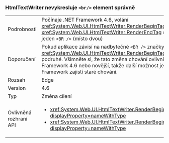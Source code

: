 ### <a name="htmltextwriter-does-not-render-br-element-correctly"></a>HtmlTextWriter nevykresluje `<br/>` element správně

|   |   |
|---|---|
|Podrobnosti|Počínaje .NET Framework 4.6, volání <xref:System.Web.UI.HtmlTextWriter.RenderBeginTag(System.String)> a <xref:System.Web.UI.HtmlTextWriter.RenderEndTag> s <code>&lt;BR /&gt;</code> prvek se vloží správně pouze jeden <code>&lt;BR /&gt;</code> (místo dvou)|
|Doporučení|Pokud aplikace závisí na nadbytečné <code>&lt;BR /&gt;</code> značky, <xref:System.Web.UI.HtmlTextWriter.RenderBeginTag(System.String)> by měla být volána podruhé. Všimněte si, že tato změna chování ovlivní pouze aplikace, které cílí rozhraní .NET Framework 4.6 nebo novější, takže další možnost je k cílení na předchozí verzi rozhraní .NET Framework zajistí staré chování.|
|Rozsah|Edge|
|Version|4.6|
|Typ|Změna cílení|
|Ovlivněná rozhraní API|<ul><li><xref:System.Web.UI.HtmlTextWriter.RenderBeginTag(System.String)?displayProperty=nameWithType></li><li><xref:System.Web.UI.HtmlTextWriter.RenderBeginTag(System.Web.UI.HtmlTextWriterTag)?displayProperty=nameWithType></li></ul>|

